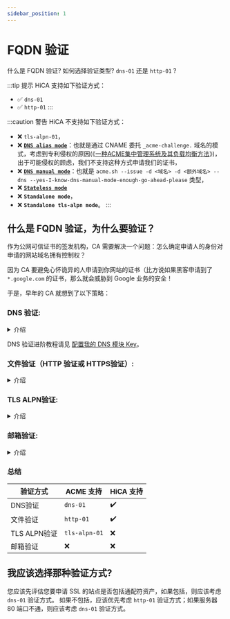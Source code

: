 ```yaml
---
sidebar_position: 1
---
```


# FQDN 验证

什么是 FQDN 验证? 如何选择验证类型? `dns-01` 还是 `http-01` ?

:::tip 提示
HiCA 支持如下验证方式：
- :white_check_mark: `dns-01`
- :white_check_mark: `http-01`
:::

:::caution  警告
HiCA 不支持如下验证方式：
- :x: `tls-alpn-01`，
-  :x: [**`DNS alias mode`**](https://github.com/acmesh-official/acme.sh/wiki/DNS-alias-mode)：也就是通过 CNAME 委托 `_acme-challenge.` 域名的模式，考虑到专利侵权的原因(《[一种ACME集中管理系统及其负载均衡方法](https://qxb-img-osscache.qixin.com/patents_pdf_new/6e5447c9df704525ca8dad1f3174149a.pdf)》)，出于可能侵权的顾虑，我们不支持这种方式申请我们的证书，
-  :x: [**`DNS manual mode`**](https://github.com/acmesh-official/acme.sh/wiki/DNS-manual-mode)：也就是 `acme.sh --issue -d <域名> -d <额外域名> --dns --yes-I-know-dns-manual-mode-enough-go-ahead-please` 类型，
-  :x: [**`Stateless mode`**](https://github.com/acmesh-official/acme.sh/wiki/Stateless-Mode)
-  :x: **`Standalone mode`**，
-  :x: **`Standalone tls-alpn mode`**。
:::

## 什么是 FQDN 验证，为什么要验证？

作为公网可信证书的签发机构，CA 需要解决一个问题：怎么确定申请人的身份对申请的网站域名拥有控制权？

因为 CA 要避免心怀诡异的人申请到你网站的证书（比方说如果黑客申请到了 `*.google.com` 的证书，那么就会威胁到 Google 业务的安全！

于是，早年的 CA 就想到了以下策略：

### **DNS 验证**: 

<details>
<summary> 介绍 </summary>

通过申请人给域名添加一条DNS解析，来证明自己的申请资格。

ACME 中 DNS 验证定义为 `dns-01`。

:::danger 警告
HiCA 申请通配符证书必须使用 `dns-01` 验证。
:::


下述验证类型均属于DNS验证：

```bash title="ACME 样式"
_acme-challenge.<YOUR_DOMAIN>   TXT   tn7UzQBPFq03WOrAs9lyGsOLfWVeZvzikU8.TpQY6VzddC6ZI3A1wtia
```

```bash title="DigiCert 样式"
_dnsauth.<YOUR_DOMAIN>   TXT   fD2WaHbkRDkRk4tbS1n91LGV6Mh8rbaJPtr
```

```bash title="Sectigo、SSL.com 样式"
_203E9A41095FD4DC3C7EC8F877CF83CE.<YOUR_DOMAIN>   CNAME   3FB6CDD546409985A0A193EE8BDDF8DE.A041DF8B9192FCBEC0C585EF51FF0FEB.CC65A.trust-provider.com
```

```bash title="GlobalSign 样式"
@.<YOUR_DOMAIN>       TXT   globalsign-domain-verification=FkSDOqIL1EPGT1rrbV9DsaS3R5xKh6m2Pw0FsmzrjZ
```

> 题外话：关于为什么解析主机头要么为 `@` 要么为 `_` 开头，可以见我们研究人员这篇文章：[《趣话 PKI/CA (一) 申请证书验证为何以“_“开头》](https://zhuanlan.zhihu.com/p/348254463?)。


在解析完成后，申请人需要告知CA，CA去查询对应的 DNS 主机，如果解析值匹配，就认为申请人有资格。

在 `acme.sh` + `HiCA` 中，使用 dns 验证的使用方式为:
```bash title="注意，此处尚未执行设置 DNS API 的命令，所以是错误的！"
acme.sh --issue \
  -d "<YOUR_DOMAIN>" \ # 这里放入你的域名，可以通配符，比如 `*.example.com`
  --dns dns_dp \ # 这里放入你的 DNS 提供商，比如 dns_dp（DNSPod）、dns_cf（CloudFlare)
  --days=150 \ # 第150天自动续期
  --server https://acme.hi.cn/directory
```

而 DNS API 是需要 API 权限的，所以，我们需要 `export XX_API=<API_KEY>...` 来设置。

```bash title="设置 DNS API"
export DP_Id=<你的DNSPod的API ID>
export DP_Key=<你的DNSPod的API Key>
```

#### 优点：
  - 您可以使用此验证方式来颁发包含通配符域名的证书。
  - 即使您有多个 Web 服务器，它也能正常工作。

#### 缺点：
  - 在 Web 服务器上保留 API 凭据存在风险。
  - 您的 DNS 提供商可能不提供 API。
  - 您的 DNS API 可能无法提供有关更新时间的信息。

</details>

DNS 验证进阶教程请见 [配置我的 DNS 模块 Key](configuration-your-dns-provider.md)。


### **文件验证（HTTP 验证或 HTTPS验证）**: 

<details>
<summary>介绍</summary>

选择此验证，CA会要求申请人往服务器上传一份文本文件（内容有要求）来证明申请人的域名控制资格。

ACME 中 DNS 验证定义为 `http-01`。

:::danger 警告
ACME 不支持 `HTTPS` 验证(:443)，只支持 `HTTP`(:80)。
:::

#### 优点：
  - 它可以轻松地自动化进行而不需要关于域名配置的额外知识。
  - 它允许托管服务提供商为通过 CNAME 指向它们的域名颁发证书。
  - 它适用于现成的 Web 服务器。

#### 缺点：
  - 如果您的 ISP 封锁了 80 端口，该验证将无法正常工作（这种情况多见于住宅 ISP 和国内一些默认封 80 的机房会这么做）。
  - 我们不允许您使用此验证方式来颁发通配符证书。
  - 您如果有多个 Web 服务器，则必须确保该文件在所有这些服务器上都可用。

</details>

### **TLS ALPN验证**: 

<details>
<summary>介绍</summary>

ACME 中 DNS 验证定义为 `tls-alpn-01`。

因为HiCA不支持此验证方式，所以此处不详细介绍。

:::danger 警告
ACME 支持 `tls-alpn-01` 验证，但HiCA不支持。
:::

</details>

### **邮箱验证**: 

<details>
<summary>介绍</summary>

:::danger 警告
ACME 不支持邮箱验证（因为无法自动化）。
:::

选择此验证，CA会向选择邮箱中发送一封邮件，按照要求填写唯一Token即可完成验证。

  * 基于域名搭建的域名邮箱
    *  `admin@<YOUR_DOMAIN>`
    *  `administrator@<YOUR_DOMAIN>`
    *  `postmaster@<YOUR_DOMAIN>`
    *  `webmaster@<YOUR_DOMAIN>`
    *  `hostmaster@<YOUR_DOMAIN>`
  * 域名注册时候的WHOIS管理员邮箱
    * 国际域名因为ICANN合规要求，基本都开了Whois Privacy，现在已经查询不到
    * CN域名没有遵守Whois Privacy，暂时还可以用WHOIS邮箱

</details>

### 总结

| 验证方式      | ACME 支持      | HiCA 支持  |
| ------------ | ------------- | --------- |
| DNS验证      | `dns-01`       | ✔️  |
| 文件验证      | `http-01`     | ✔️ |
| TLS ALPN验证 | `tls-alpn-01`  | ❌        |
| 邮箱验证      | ❌             | ❌        |

## 我应该选择那种验证方式?

您应该先评估您要申请 SSL 的站点是否包括通配符资产，如果包括，则应该考虑 `dns-01` 验证方式。
如果不包括，应该优先考虑 `http-01` 验证方式；如果服务器 80 端口不通，则应该考虑 `dns-01` 验证方式。
